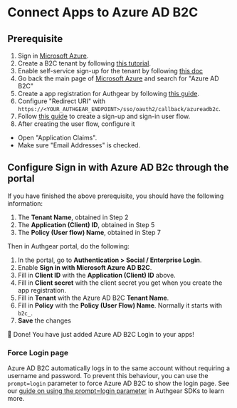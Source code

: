 # Connect Apps to Azure AD B2C

## Prerequisite

1. Sign in [Microsoft Azure](https://portal.azure.com/).
2. Create a B2C tenant by following [this tutorial](https://docs.microsoft.com/en-us/azure/active-directory-b2c/tutorial-create-tenant).
3. Enable self-service sign-up for the tenant by following [this doc](https://docs.microsoft.com/en-us/azure/active-directory/external-identities/self-service-sign-up-user-flow#enable-self-service-sign-up-for-your-tenant)
4. Go back the main page of [Microsoft Azure](https://portal.azure.com/) and search for "Azure AD B2C"
5. Create a app registration for Authgear by following [this guide](https://docs.microsoft.com/en-us/azure/active-directory-b2c/tutorial-register-applications?tabs=app-reg-ga).
6. Configure "Redirect URI" with `https://<YOUR_AUTHGEAR_ENDPOINT>/sso/oauth2/callback/azureadb2c`.
7. Follow [this guide](https://docs.microsoft.com/en-us/azure/active-directory-b2c/add-sign-up-and-sign-in-policy?pivots=b2c-user-flow) to create a sign-up and sign-in user flow.
8. After creating the user flow, configure it

* Open "Application Claims".
* Make sure "Email Addresses" is checked.

## Configure Sign in with Azure AD B2c through the portal

If you have finished the above prerequisite, you should have the following information:

1. The **Tenant Name**, obtained in Step 2
2. The **Application (Client) ID**, obtained in Step 5
3. The **Policy (User flow) Name**, obtained in Step 7

Then in Authgear portal, do the following:

1. In the portal, go to **Authentication > Social / Enterprise Login**.
2. Enable **Sign in with Microsoft Azure AD B2C**.
3. Fill in **Client ID** with the **Application (Client) ID** above.
4. Fill in **Client secret** with the client secret you get when you create the app registration.
5. Fill in **Tenant** with the Azure AD B2C **Tenant Name**.
6. Fill in **Policy** with the **Policy (User Flow) Name**. Normally it starts with `b2c_`.
7. **Save** the changes

🎉 Done! You have just added Azure AD B2C Login to your apps!

### Force Login page

Azure AD B2C automatically logs in to the same account without requiring a username and password. To prevent this behaviour, you can use the `prompt=login` parameter to force Azure AD B2C to show the login page. See our [guide on using the prompt=login parameter](../force-social-enterprise-login-providers-to-show-login-screen.md) in Authgear SDKs to learn more.
